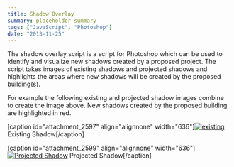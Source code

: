```yaml
---
title: Shadow Overlay
summary: placeholder summary
tags: ["JavaScript", "Photoshop"]
date: "2013-11-25"
---
```


The shadow overlay script is a script for Photoshop which can be used to identify and visualize new shadows created by a proposed project. The script takes images of existing shadows and projected shadows and highlights the areas where new shadows will be created by the proposed building(s).

For example the following existing and projected shadow images combine to create the image above. New shadows created by the proposed building are highlighted in red.

\[caption id="attachment_2597" align="alignnone" width="636"\][![existing](http://www.ericanastas.com/wp-content/uploads/2013/11/existing-636x393.png "Existing Shadow")](existing.png) Existing Shadow\[/caption\]

\[caption id="attachment_2599" align="alignnone" width="636"\][![Projected Shadow](http://www.ericanastas.com/wp-content/uploads/2013/11/projected-636x393.png)](projected.png) Projected Shadow\[/caption\]
